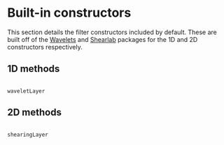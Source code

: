 # Built-in constructors #
This section details the filter constructors included by default. These are
built off of the [Wavelets](https://github.com/JuliaDSP/Wavelets.jl) and
[Shearlab](https://github.com/arsenal9971/Shearlab.jl) packages for the 1D and
2D constructors respectively.

## 1D methods ##
``` @docs 

waveletLayer
```
## 2D methods ##
``` @docs 

shearingLayer
```
